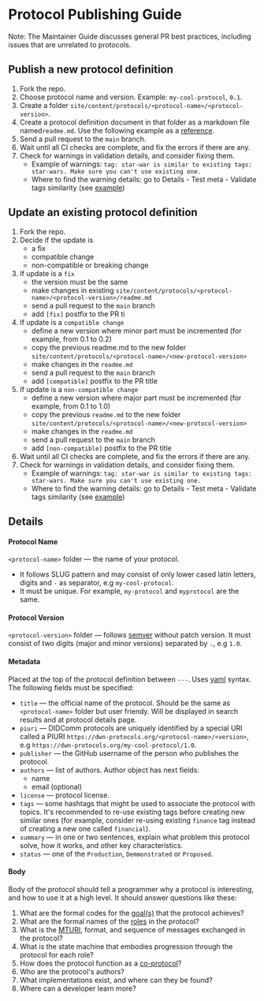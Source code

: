 # Protocol Publishing Guide

Note: The Maintainer Guide discusses general PR best practices, including issues
that are unrelated to protocols.

## Publish a new protocol definition

1. Fork the repo.
2. Choose protocol name and version. Example: `my-cool-protocol`, `0.1`.
3. Create a folder `site/content/protocols/<protocol-name>/<protocol-version>`.
4. Create a protocol definition document in that folder as a markdown file
   named`readme.md`. Use the following example as a
   [reference](./protocol-example.md).
5. Send a pull request to the `main` branch.
6. Wait until all CI checks are complete, and fix the errors if there are any.
7. Check for warnings in validation details, and consider fixing them.
   - Example of warnings: `tag: star-war is similar to existing tags: star-wars. Make sure you can't use existing one.`
   - Where to find the warning details: go to Details - Test meta - Validate
     tags similarity (see
     [example](https://github.com/Merciful12/dwn-protocols.org/runs/3320669302?check_suite_focus=true#step:6:7))

## Update an existing protocol definition

1. Fork the repo.
2. Decide if the update is
   - a fix
   - compatible change
   - non-compatible or breaking change
3. If update is a `fix`
   - the version must be the same
   - make changes in existing
     `site/content/protocols/<protocol-name>/<protocol-version>/readme.md`
   - send a pull request to the `main` branch
   - add `[fix]` postfix to the PR ti
4. If update is a `compatible change`
   - define a new version where minor part must be incremented (for example,
     from 0.1 to 0.2)
   - copy the previous readme.md to the new folder
     `site/content/protocols/<protocol-name>/<new-protocol-version>`
   - make changes in the `readme.md`
   - send a pull request to the `main` branch
   - add `[compatible]` postfix to the PR title
5. If update is a `non-compatible change`
   - define a new version where major part must be incremented (for example,
     from 0.1 to 1.0)
   - copy the previous `readme.md` to the new folder
     `site/content/protocols/<protocol-name>/<new-protocol-version>`
   - make changes in the `readme.md`
   - send a pull request to the `main` branch
   - add `[non-compatible]` postfix to the PR title
6. Wait until all CI checks are complete, and fix the errors if there are any.
7. Check for warnings in validation details, and consider fixing them.
   - Example of warnings: `tag: star-war is similar to existing tags: star-wars. Make sure you can't use existing one.`
   - Where to find the warning details: go to Details - Test meta - Validate
     tags similarity (see [example]())

## Details

#### Protocol Name

`<protocol-name>` folder — the name of your protocol.

- It follows SLUG pattern and may consist of only lower cased latin letters,
  digits and `-` as separator, e.g `my-cool-protocol`.
- It must be unique. For example, `my-protocol` and `myprotocol` are the same.

#### Protocol Version

`<protocol-version>` folder — follows
[semver](https://github.com/hyperledger/aries-rfcs/blob/main/concepts/0003-protocols/README.md#semver-rules-for-protocols)
without patch version. It must consist of two digits (major and minor versions)
separated by `.`, e.g `1.0`.

#### Metadata

Placed at the top of the protocol definition between `---`. Uses
[yaml](https://docs.ansible.com/ansible/latest/reference_appendices/YAMLSyntax.html)
syntax. The following fields must be specified:

- `title` — the official name of the protocol. Should be the same as
  `<protocol-name>` folder but user friendy. Will be displayed in search results
  and at protocol details page.
- `piuri` — DIDComm protocols are uniquely identified by a special URI called a
  PIURI `https://dwn-protocols.org/<protocol-name>/<version>`, e.g
  `https://dwn-protocols.org/my-cool-protocol/1.0`.
- `publisher` — the GitHub username of the person who publishes the protocol.
- `authors` — list of authors. Author object has next fields:
  - name
  - email (optional)
- `license` — protocol license.
- `tags` — some hashtags that might be used to associate the protocol with
  topics. It's recommended to re-use existing tags before creating new similar
  ones (for example, consider re-using existing `finance` tag instead of
  creating a new one called `financial`).
- `summary` — in one or two sentences, explain what problem this protocol solve,
  how it works, and other key characteristics.
- `status` — one of the `Production`, `Demmonstrated` or `Proposed`.

#### Body

Body of the protocol should tell a programmer why a protocol is interesting, and
how to use it at a high level. It should answer questions like these:

1. What are the formal codes for the
   [goal(s)](https://github.com/hyperledger/aries-rfcs/tree/master/concepts/0519-goal-codes)
   that the protocol achieves?
2. What are the formal names of the
   [roles](https://github.com/hyperledger/aries-rfcs/tree/master/concepts/0003-protocols#roles-participants-parties-and-controllers)
   in the protocol?
3. What is the
   [MTURI](https://github.com/hyperledger/aries-rfcs/blob/master/concepts/0003-protocols/README.md#mturi),
   format, and sequence of messages exchanged in the protocol?
4. What is the state machine that embodies progression through the protocol for
   each role?
5. How does the protocol function as a
   [co-protocol](https://github.com/hyperledger/aries-rfcs/blob/master/concepts/0478-coprotocols/README.md)?
6. Who are the protocol's authors?
7. What implementations exist, and where can they be found?
8. Where can a developer learn more?
